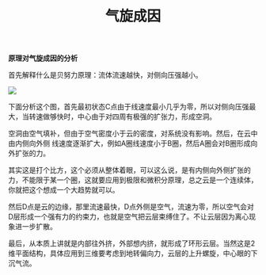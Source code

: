 ﻿---
layout: post
title: "气旋成因"
categories: misc
---
**原理对气旋成因的分析**

首先解释什么是贝努力原理：流体流速越快，对侧向压强越小。

![](https://b126.photo.store.qq.com/psb?/eb7363ee-62a7-451b-afcb-26a1cf66d227/bIzum5wkK69jKmJmYnKZUWGoWgsMxguT5wocJIg3CZ0!/b/dOufG0sGGQAA&ek=1&kp=1&pt=0&bo=IANhAQAAAAABAGQ!&tl=1&su=022253777&vuin=1944679924&tm=1681473600&dis_t=1681475171&dis_k=50ac845f93415270b02aff8b78d44312#sce=63-11-1&rf=v1_ht5_qz_3.4.0_001_idc_b-2-0)

下面分析这个图，首先最初状态C点由于线速度最小几乎为零，所以对侧向压强最大，当转速做够快时，中心由于对四周有极强的扩张力，形成空洞。

空洞由空气填补，但由于空气密度小于云的密度，对系统没有影响。然后，在云中由内侧向外侧 线速度逐渐扩大，例如A圈线速度小于B圈，然后A圈会对B圈形成向外扩张的力。

其实这是打个比方，这个必须从整体着眼，可以这么说，是有内侧向外侧扩张的力，不能限于某一个圈，这就要应用到极限和微积分原理，总之云是一个连续体，你就把这个想成一个大趋势就可以。

然后D点是云的边缘，那里流速最快，D点外侧是空气，流速为零，所以空气会对D层形成一个强有力的约束力，也就是空气把云层束缚住了。不让云层因为离心现象进一步扩散。

最后，从本质上讲就是内部往外挤，外部想内挤，就形成了环形云层。当然这是2维平面结构，具体应用到三维要考虑到地转偏向力，云层的上升螺旋，中心眼的下沉气流。


